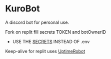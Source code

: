 # KuroBot
A discord bot for personal use.

Fork on replit
fill secrets TOKEN and botOwnerID
- USE THE [SECRETS](https://docs.replit.com/programming-ide/storing-sensitive-information-environment-variables) INSTEAD OF .env

Keep-alive for replit uses [UptimeRobot](https://uptimerobot.com/)